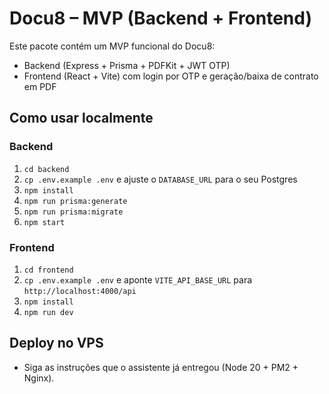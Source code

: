 
# Docu8 – MVP (Backend + Frontend)

Este pacote contém um MVP funcional do Docu8:
- Backend (Express + Prisma + PDFKit + JWT OTP)
- Frontend (React + Vite) com login por OTP e geração/baixa de contrato em PDF

## Como usar localmente
### Backend
1. `cd backend`
2. `cp .env.example .env` e ajuste o `DATABASE_URL` para o seu Postgres
3. `npm install`
4. `npm run prisma:generate`
5. `npm run prisma:migrate`
6. `npm start`

### Frontend
1. `cd frontend`
2. `cp .env.example .env` e aponte `VITE_API_BASE_URL` para `http://localhost:4000/api`
3. `npm install`
4. `npm run dev`

## Deploy no VPS
- Siga as instruções que o assistente já entregou (Node 20 + PM2 + Nginx).
